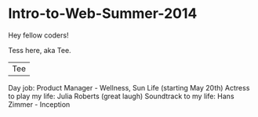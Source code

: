 Intro-to-Web-Summer-2014
========================

Hey fellow coders!

Tess here, aka Tee.  

<table>
    <tr>
        <td>Tee</td>
    </tr>
</table>

Day job: Product Manager - Wellness, Sun Life (starting May 20th)
Actress to play my life: Julia Roberts (great laugh) 
Soundtrack to my life: Hans Zimmer - Inception 

